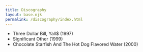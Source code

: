 ```yaml
---
title: Discography
layout: base.njk
permalink: /discography/index.html
---
```


- Three Dollar Bill, Yall$ (1997)
- Significant Other (1999)
- Chocolate Starfish And The Hot Dog Flavored Water (2000)
